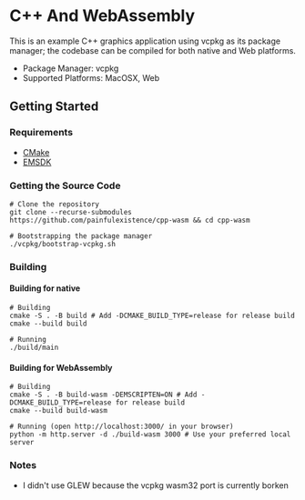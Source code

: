 # C++ And WebAssembly
This is an example C++ graphics application using vcpkg as its package manager; the codebase can be compiled for both native and Web platforms.
- Package Manager: vcpkg
- Supported Platforms: MacOSX, Web

## Getting Started

### Requirements
- [CMake](https://cmake.org/download/)
- [EMSDK](https://emscripten.org/docs/getting_started/downloads.html)

### Getting the Source Code
```Shell
# Clone the repository
git clone --recurse-submodules https://github.com/painfulexistence/cpp-wasm && cd cpp-wasm

# Bootstrapping the package manager
./vcpkg/bootstrap-vcpkg.sh
```

### Building
#### Building for native
```Shell
# Building
cmake -S . -B build # Add -DCMAKE_BUILD_TYPE=release for release build
cmake --build build

# Running
./build/main
```
#### Building for WebAssembly
```Shell
# Building
cmake -S . -B build-wasm -DEMSCRIPTEN=ON # Add -DCMAKE_BUILD_TYPE=release for release build
cmake --build build-wasm

# Running (open http://localhost:3000/ in your browser)
python -m http.server -d ./build-wasm 3000 # Use your preferred local server
```

### Notes
- I didn't use GLEW because the vcpkg wasm32 port is currently borken